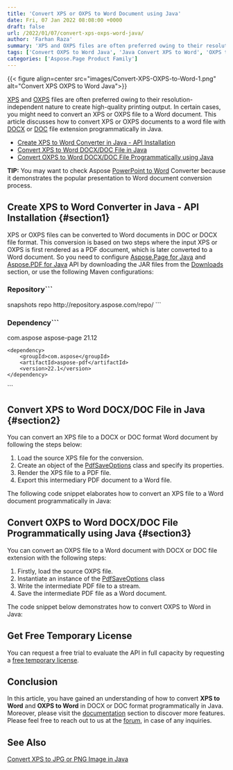 ```yaml
---
title: 'Convert XPS or OXPS to Word Document using Java'
date: Fri, 07 Jan 2022 08:08:00 +0000
draft: false
url: /2022/01/07/convert-xps-oxps-word-java/
author: 'Farhan Raza'
summary: 'XPS and OXPS files are often preferred owing to their resolution-independent nature to create high-quality printing output. In certain cases, you might need to convert an XPS or OXPS file to a Word document. This article discusses how to **convert XPS or OXPS documents to a word file with DOCX or DOC file extension programmatically in Java**.'
tags: ['Convert OXPS to Word Java', 'Java Convert XPS to Word', 'OXPS to DOCX', 'OXPS to Word', 'XPS to DOCX', 'XPS to Word']
categories: ['Aspose.Page Product Family']
---
```




{{< figure align=center src="images/Convert-XPS-OXPS-to-Word-1.png" alt="Convert XPS OXPS to Word Java">}}


[XPS][1] and [OXPS][2] files are often preferred owing to their resolution-independent nature to create high-quality printing output. In certain cases, you might need to convert an XPS or OXPS file to a Word document. This article discusses how to convert XPS or OXPS documents to a word file with [DOCX][3] or [DOC][4] file extension programmatically in Java.

*   [Create XPS to Word Converter in Java - API Installation][5]
*   [Convert XPS to Word DOCX/DOC File in Java][6]
*   [Convert OXPS to Word DOCX/DOC File Programmatically using Java][7]

**TIP:** You may want to check Aspose [PowerPoint to Word][8] Converter because it demonstrates the popular presentation to Word document conversion process.

## Create XPS to Word Converter in Java - API Installation {#section1}

XPS or OXPS files can be converted to Word documents in DOC or DOCX file format. This conversion is based on two steps where the input XPS or OXPS is first rendered as a PDF document, which is later converted to a Word document. So you need to configure [Aspose.Page for Java][9] and [Aspose.PDF for Java][10] API by downloading the JAR files from the [Downloads][11] section, or use the following Maven configurations:

### Repository```
 <repositories>
     <repository>
         <id>snapshots</id>
         <name>repo</name>
         <url>http://repository.aspose.com/repo/</url>
     </repository>
</repositories>
```

### Dependency```
 <dependencies>
    <dependency>
        <groupId>com.aspose</groupId>
        <artifactId>aspose-page</artifactId>
        <version>21.12</version>
    </dependency>

    <dependency>
        <groupId>com.aspose</groupId>
        <artifactId>aspose-pdf</artifactId>
        <version>22.1</version>
    </dependency>
</dependencies>
```

## Convert XPS to Word DOCX/DOC File in Java {#section2}

You can convert an XPS file to a DOCX or DOC format Word document by following the steps below:

1.  Load the source XPS file for the conversion.
2.  Create an object of the [PdfSaveOptions][12] class and specify its properties.
3.  Render the XPS file to a PDF file.
4.  Export this intermediary PDF document to a Word file.

The following code snippet elaborates how to convert an XPS file to a Word document programmatically in Java:



## Convert OXPS to Word DOCX/DOC File Programmatically using Java {#section3}

You can convert an OXPS file to a Word document with DOCX or DOC file extension with the following steps:

1.  Firstly, load the source OXPS file.
2.  Instantiate an instance of the [PdfSaveOptions][13] class
3.  Write the intermediate PDF file to a stream.
4.  Save the intermediate PDF file as a Word document.

The code snippet below demonstrates how to convert OXPS to Word in Java:



## Get Free Temporary License

You can request a free trial to evaluate the API in full capacity by requesting a [free temporary license][14].

## Conclusion

In this article, you have gained an understanding of how to convert **XPS to Word** and **OXPS to Word** in DOCX or DOC format programmatically in Java. Moreover, please visit the [documentation][15] section to discover more features. Please feel free to reach out to us at the [forum][16], in case of any inquiries.

## See Also

[Convert XPS to JPG or PNG Image in Java][17]




[1]: https://docs.fileformat.com/page-description-language/xps/
[2]: https://docs.fileformat.com/page-description-language/oxps/
[3]: https://docs.fileformat.com/word-processing/docx/
[4]: https://docs.fileformat.com/word-processing/doc/
[5]: #section1
[6]: #section2
[7]: #section3
[8]: https://products.aspose.app/slides/conversion/ppt-to-wordhttps://products.aspose.app/slides/conversion/ppt-to-word
[9]: https://products.aspose.com/page/java
[10]: https://products.aspose.com/pdf/java
[11]: https://downloads.aspose.com/
[12]: https://apireference.aspose.com/page/java/com.aspose.xps.rendering/PdfSaveOptions
[13]: https://apireference.aspose.com/page/java/com.aspose.xps.rendering/PdfSaveOptions
[14]: https://purchase.aspose.com/temporary-license
[15]: https://docs.aspose.com/display/pagenet/Home
[16]: https://forum.aspose.com/c/page/39
[17]: https://blog.aspose.com/2022/01/24/convert-xps-to-jpg-png-image-in-java/





